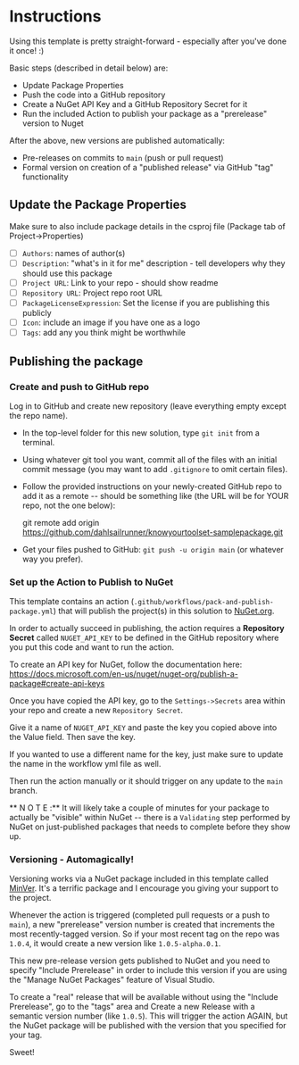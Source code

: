 # Instructions
Using this template is pretty straight-forward - especially after you've done it once!  :)

Basic steps (described in detail below) are: 
* Update Package Properties
* Push the code into a GitHub repository 
* Create a NuGet API Key and a GitHub Repository Secret for it
* Run the included Action to publish your package as a "prerelease" version to Nuget

After the above, new versions are published automatically:
* Pre-releases on commits to `main` (push or pull request)
* Formal version on creation of a "published release" via GitHub "tag" functionality
## Update the Package Properties
Make sure to also include package details in the csproj file (Package tab of Project->Properties)

- [ ] `Authors`: names of author(s)
- [ ] `Description`: "what's in it for me" description - tell developers why they should use this package
- [ ] `Project URL`: Link to your repo - should show readme
- [ ] `Repository URL`: Project repo root URL
- [ ] `PackageLicenseExpression`: Set the license if you are publishing this publicly
- [ ] `Icon`: include an image if you have one as a logo
- [ ] `Tags`: add any you think might be worthwhile

## Publishing the package
### Create and push to GitHub repo
Log in to GitHub and create new repository (leave everything empty except 
the repo name).

* In the top-level folder for this new solution, type `git init` from a terminal.  
* Using whatever git tool you want, commit all of the files with an initial commit message (you may want to add `.gitignore` to omit certain files).
* Follow the provided instructions on your newly-created GitHub repo to add it as a remote -- should be something like (the URL will be for YOUR repo, not the one below):

    git remote add origin https://github.com/dahlsailrunner/knowyourtoolset-samplepackage.git

* Get your files pushed to GitHub:  `git push -u origin main` (or whatever way you prefer).

### Set up the Action to Publish to NuGet
This template contains an 
action (`.github/workflows/pack-and-publish-package.yml`) that will 
publish the project(s) in this solution to [NuGet.org](https://www.nuget.org).

In order to actually succeed in publishing, the action requires a **Repository Secret** 
called `NUGET_API_KEY` to be defined in the GitHub repository where you put this code and want to run the action.

To create an API key for NuGet, follow the documentation here: https://docs.microsoft.com/en-us/nuget/nuget-org/publish-a-package#create-api-keys

Once you have copied the API key, go to the `Settings->Secrets` area within your repo and create a new `Repository Secret`.

Give it a name of `NUGET_API_KEY` and paste the key you copied above into the Value field.  Then save the key.  

If you wanted to use a different name for the key, just make sure to update the name in the workflow yml file as well.

Then run the action manually or it should trigger on any update to the `main` branch.  

** N O T E :** It will likely take a couple of minutes for your package to actually be "visible" within NuGet -- there is a `Validating` step performed by NuGet on 
just-published packages that needs to complete before they show up.

### Versioning - Automagically!
Versioning works via a NuGet package included in this template called [MinVer](https://github.com/adamralph/minver). It's a terrific package and I encourage you 
giving your support to the project.

Whenever the action is triggered (completed pull requests or a push to `main`), a new "prerelease" version number is created that increments the most recently-tagged
version.  So if your most recent tag on the repo was `1.0.4`, it would create a new version like `1.0.5-alpha.0.1`. 

This new pre-release version gets published to NuGet and you need to specify "Include Prerelease" in order to include this version if you are using the 
"Manage NuGet Packages" feature of Visual Studio.

To create a "real" release that will be available without using the "Include Prerelease", go to the "tags" area and Create a new Release with a semantic version 
number (like `1.0.5`).  This will trigger the action AGAIN, but the NuGet package will be published with the version that you specified for your tag.

Sweet!
